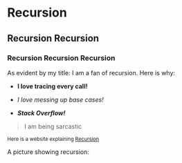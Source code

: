 # Recursion <!--Head title of an md file-->
## Recursion Recursion <!--Second title-->
### Recursion Recursion Recursion <!--Third title, also this is how to add comments-->

As evident by my title: I am a fan of recursion. Here is why:
- **I love tracing every call!** <!--Bold-->
+ *I love messing up base cases!* <!--Italic-->
* ***Stack Overflow!*** <!--Both-->
>I am being sarcastic <!--Adding Quotes-->

<sub>Here is a website explaining [Recursion](https://www.geeksforgeeks.org/introduction-to-recursion-data-structure-and-algorithm-tutorials/)</sub>

A picture showing recursion:

